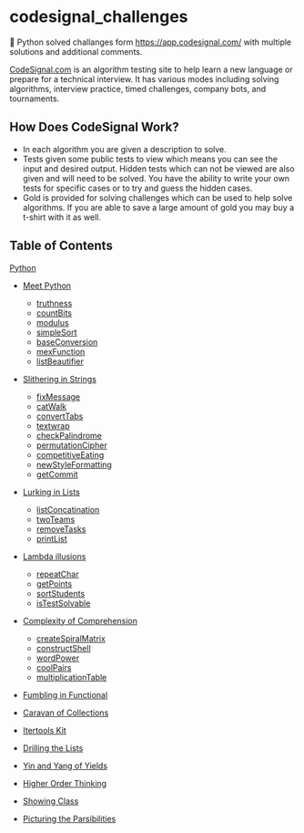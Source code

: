 # codesignal_challenges 
🐍 Python solved challanges form https://app.codesignal.com/ with multiple solutions and additional comments.

[CodeSignal.com](https://codesignal.com/) is an algorithm testing site to help learn a new language or prepare for a technical interview. It has various modes including solving algorithms, interview practice, timed challenges, company bots, and tournaments.

## How Does CodeSignal Work?
- In each algorithm you are given a description to solve.
- Tests given some public tests to view which means you can see the input and desired output. Hidden tests which can not be viewed are also given and will need to be solved. You have the ability to write your own tests for specific cases or to try and guess the hidden cases. 
- Gold is provided for solving challenges which can be used to help solve algorithms. If you are able to save a large amount of gold you may buy a t-shirt with it as well.

## Table of Contents
[Python](Python/) 
  - [Meet Python](Python/01_meetPython)
    - [truthness](Python/01_meetPython/01_truthness.py)
    - [countBits](Python/01_meetPython/05_countBits.py)
    - [modulus](Python/01_meetPython/06_modulus.py)
    - [simpleSort](Python/01_meetPython/07_simpleSort.py)
    - [baseConversion](Python/01_meetPython/08_baseConversion.py)
    - [mexFunction](Python/01_meetPython/09_mexFunction.py)
    - [listBeautifier](Python/01_meetPython/10_listBeautifier.py)
    
  - [Slithering in Strings](Python/02_SlitheringinStrings)
    - [fixMessage](Python/02_SlitheringinStrings/12_fixMessage.py)
    - [catWalk](Python/02_SlitheringinStrings/13_catWalk.py)
    - [convertTabs](Python/02_SlitheringinStrings/14_convertTabs.py)
    - [textwrap](Python/02_SlitheringinStrings/15_textwrap.py)
    - [checkPalindrome](Python/02_SlitheringinStrings/16_checkPalindrome.py)
    - [permutationCipher](Python/02_SlitheringinStrings/17_permutationCipher.py)
    - [competitiveEating](Python/02_SlitheringinStrings/18_competitiveEating.py)
    - [newStyleFormatting](Python/02_SlitheringinStrings/19_newStyleFormatting.py)
    - [getCommit](Python/02_SlitheringinStrings/20_getCommit.py)
    
  - [Lurking in Lists](Python/03_LurkinginLists)
    - [listConcatination](Python/03_LurkinginLists/22_listConcatination.py)
    - [twoTeams](Python/03_LurkinginLists/23_twoTeams.py)
    - [removeTasks](Python/03_LurkinginLists/24_removeTasks.py)
    - [printList](Python/03_LurkinginLists/25_printList.py)
  
  
  - [Lambda illusions](Python/04_Lambdaillusions)
    - [repeatChar](Python/04_Lambdaillusions/26_repeatChar.py)
    - [getPoints](Python/04_Lambdaillusions/27_getPoints.py)
    - [sortStudents](Python/04_Lambdaillusions/28_sortStudents.py)
    - [isTestSolvable](Python/04_Lambdaillusions/29_isTestSolvable.py)
  
  - [Complexity of Comprehension](Python/05_Complexity%20of%20Comprehension)
    - [createSpiralMatrix](Python/05_Complexity%20of%20Comprehension/30_createSpiralMatrix.py)
    - [constructShell](Python/05_Complexity%20of%20Comprehension/31_constructShell.py)
    - [wordPower](Python/05_Complexity%20of%20Comprehension/32_wordPower.py)
    - [coolPairs](Python/05_Complexity%20of%20Comprehension/33_coolPairs.py)
    - [multiplicationTable](Python/05_Complexity%20of%20Comprehension/34_multiplicationTable.py)
    
  - [Fumbling in Functional](Python/06_Fumbling%20in%20Functional)
  - [Caravan of Collections](Python/07_Caravan%20of%20Collections)
  - [Itertools Kit](Python/08_Itertools%20Kit)
  - [Drilling the Lists](Python/09_Drilling%20the%20Lists)
  - [Yin and Yang of Yields](Python/10_Yin%20and%20Yang%20of%20Yields)
  - [Higher Order Thinking](Python/11_Higher%20Order%20Thinking)
  - [Showing Class](Python/12_Showing%20Class)
  - [Picturing the Parsibilities](Python/13_Picturing%20the%20Parsibilities)
